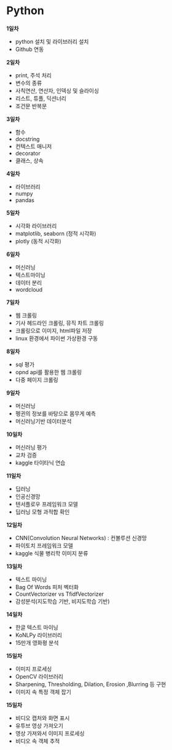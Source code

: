 # Python

**1일차**
+ python 설치 및 라이브러리 설치
+ Github 연동


**2일차**
+ print, 주석 처리
+ 변수의 종류
+ 사칙연산, 연산자, 인덱싱 및 슬라이싱
+ 리스트, 튜플, 딕션너리
+ 조건문 반복문


**3일차**
+ 함수
+ docstring
+ 컨텍스트 매니저
+ decorator
+ 클래스, 상속


**4일차**
+ 라이브러리
+ numpy
+ pandas

**5일차**
+ 시각화 라이브러리
+ matplotlib, seaborn (정적 시각화) 
+ plotly (동적 시각화)


**6일차**
+ 머신러닝
+ 텍스트마이닝
+ 데이터 분리
+ wordcloud


**7일차**
+ 웹 크롤링
+ 기사 헤드라인 크롤링, 뮤직 차트 크롤링
+ 크롤링으로 이미지, html파일 저장
+ linux 환경에서 파이썬 가상환경 구동

**8일차**
+ sql 평가
+ opnd api를 활용한 웹 크롤링
+ 다중 페이지 크롤링

**9일차**
+ 머신러닝 
+ 펭귄의 정보를 바탕으로 몸무게 예측
+ 머신러닝기반 데이터분석

**10일차**
+ 머신러닝 평가
+ 교차 검증
+ kaggle 타이타닉 연습

**11일차**
+ 딥러닝
+ 인공신경망
+ 텐서플로우 프레임워크 모델
+ 딥러닝 모형 과적합 확인

**12일차**
+ CNN(Convolution Neural Networks) : 컨볼루션 신경망
+ 파이토치 프레임워크 모델
+ kaggle 식물 병리학 이미지 분류

**13일차**
+ 텍스트 마이닝
+ Bag Of Words 피처 벡터화
+ CountVectorizer vs TfidfVectorizer
+ 감성분석(지도학습 기반, 비지도학습 기반)

**14일차**
+ 한글 텍스트 마이닝
+ KoNLPy 라이브러리
+ 15만개 영화평 분석 

**15일차**
+ 이미지 프로세싱
+ OpenCV 라이브러리
+ Sharpening, Thresholding, Dilation, Erosion ,Blurring 등 구현
+ 이미지 속 특정 객체 잡기

**15일차**
+ 비디오 캡처와 화면 표시
+ 유투브 영상 가져오기
+ 영상 가져와서 이미지 프로세싱
+ 비디오 속 객체 추적